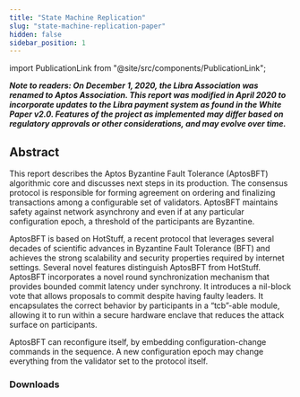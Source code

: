 ```yaml
---
title: "State Machine Replication"
slug: "state-machine-replication-paper"
hidden: false
sidebar_position: 1
---
```

import PublicationLink from "@site/src/components/PublicationLink";

***Note to readers: On December 1, 2020, the Libra Association was renamed to Aptos Association. This report was modified
in April 2020 to incorporate updates to the Libra payment system as found in the White Paper v2.0. Features of the
project as implemented may differ based on regulatory approvals or other considerations, and may evolve over time.***

## Abstract

This report describes the Aptos Byzantine Fault Tolerance (AptosBFT) algorithmic core and discusses next steps in its
production. The consensus protocol is responsible for forming agreement on ordering and finalizing transactions among a
configurable set of validators. AptosBFT maintains safety against network asynchrony and even if at any particular
configuration epoch, a threshold of the participants are Byzantine.

AptosBFT is based on HotStuff, a recent protocol that leverages several decades of scientific advances in Byzantine Fault
Tolerance (BFT) and achieves the strong scalability and security properties required by internet settings. Several novel
features distinguish AptosBFT from HotStuff. AptosBFT incorporates a novel round synchronization mechanism that provides
bounded commit latency under synchrony. It introduces a nil-block vote that allows proposals to commit despite having
faulty leaders. It encapsulates the correct behavior by participants in a “tcb”-able module, allowing it to run within a
secure hardware enclave that reduces the attack surface on participants.

AptosBFT can reconfigure itself, by embedding configuration-change commands in the sequence. A new configuration epoch
may change everything from the validator set to the protocol itself.

### Downloads
<PublicationLink
    image="/img/docs/state-machine-pdf.png"
    doc_link="/papers/aptos-consensus-state-machine-replication-in-the-aptos-blockchain/2021-08-17.pdf"
    title="State Machine Replication in the Aptos Blockchain"
/>
